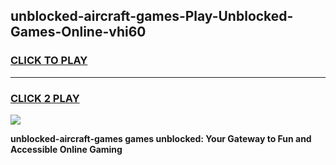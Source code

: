 
## unblocked-aircraft-games-Play-Unblocked-Games-Online-vhi60
<h3>
<a href="https://premium76.site?title=unblocked-aircraft-games&ref=24A">CLICK TO PLAY</a></h3>
<hr>

<h3>
<a href="https://premium76.site?title=unblocked-aircraft-games&ref=24A">CLICK 2 PLAY</a>
  
</h3>

<a href="https://premium76.site?title=unblocked-aircraft-games&ref=24A"><img src="https://clearcache.store/games.png"></a>


**unblocked-aircraft-games games unblocked: Your Gateway to Fun and Accessible Online Gaming**
